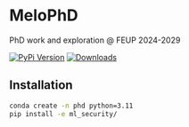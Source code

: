 # MeloPhD
PhD work and exploration @ FEUP 2024-2029

[![PyPi Version](https://img.shields.io/pypi/v/ml_security)](https://pypi.org/project/ml_security/)
[![Downloads](https://static.pepy.tech/badge/ml_security)](https://pepy.tech/project/ml_security)


## Installation

```bash
conda create -n phd python=3.11
pip install -e ml_security/
```